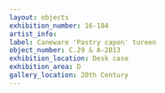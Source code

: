 ```yaml
---
layout: objects
exhibition_number: 16-184
artist_info: 
label: Caneware 'Pastry capon' tureen
object_number: C.29 & A-2013
exhibition_location: Desk case 
exhibition_area: D
gallery_location: 20th Century
---
```

